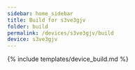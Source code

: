 ```yaml
---
sidebar: home_sidebar
title: Build for s3ve3gjv
folder: build
permalink: /devices/s3ve3gjv/build
device: s3ve3gjv
---
```

{% include templates/device_build.md %}
